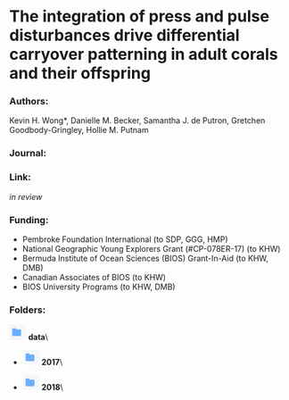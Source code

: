 # The integration of press and pulse disturbances drive differential carryover patterning in adult corals and their offspring


### Authors:
Kevin H. Wong*, Danielle M. Becker, Samantha J. de Putron, Gretchen Goodbody-Gringley, Hollie M. Putnam

### Journal:

### Link:
*in review*

### Funding:
* Pembroke Foundation International (to SDP, GGG, HMP)
* National Geographic Young Explorers Grant (#CP-078ER-17) (to KHW)
* Bermuda Institute of Ocean Sciences (BIOS) Grant-In-Aid (to KHW, DMB)
* Canadian Associates of BIOS (to KHW)
* BIOS University Programs (to KHW, DMB)

### Folders:

![data.folder](https://github.com/kevinhwong1/Thermal_Transplant_2017-2018/blob/master/images/folder.png "Data Folder Logo") **data**\

- ![2017.folder](https://github.com/kevinhwong1/Thermal_Transplant_2017-2018/blob/master/images/folder.png "Data Folder Logo") **2017**\

- ![2018.folder](https://github.com/kevinhwong1/Thermal_Transplant_2017-2018/blob/master/images/folder.png "Data Folder Logo") **2018**\
